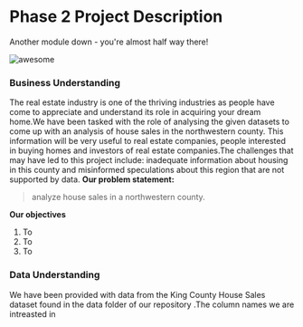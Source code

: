 # Phase 2 Project Description

Another module down - you're almost half way there!

![awesome](https://raw.githubusercontent.com/learn-co-curriculum/dsc-phase-2-project-v2-3/main/halfway-there.gif)

### Business Understanding

The real estate industry is one of the thriving industries as people have come to appreciate and understand its role in acquiring your dream home.We have been tasked with the role of analysing the given datasets to come up with an analysis of house sales in the northwestern county. This information will be very useful to real estate companies, people interested in buying homes and investors of real estate companies.The challenges that may have led to this project include: inadequate information about housing in this county and misinformed speculations about this region that are not supported by data.
**Our problem statement:**
>analyze house sales in a northwestern county.

**Our objectives**
1. To
2. To
3. To

### Data Understanding
We have been provided with data from the King County House Sales dataset found in the data folder of our repository .The column names we are intreasted in 
